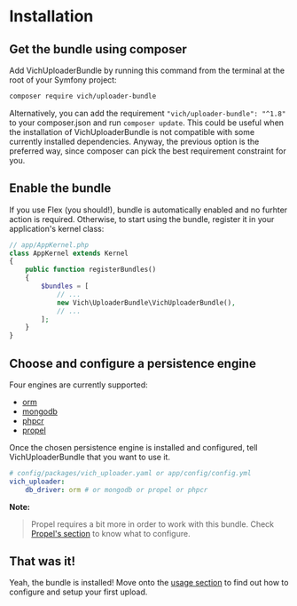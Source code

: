 Installation
============

## Get the bundle using composer

Add VichUploaderBundle by running this command from the terminal at the root of
your Symfony project:

```bash
composer require vich/uploader-bundle
```

Alternatively, you can add the requirement `"vich/uploader-bundle": "^1.8"` to your composer.json and run `composer update`.
This could be useful when the installation of VichUploaderBundle is not compatible with some currently installed dependencies. Anyway, the previous option is the preferred way, since composer can pick the best requirement constraint for you.

## Enable the bundle

If you use Flex (you should!), bundle is automatically enabled and no furhter action is required.
Otherwise, to start using the bundle, register it in your application's kernel class:

```php
// app/AppKernel.php
class AppKernel extends Kernel
{
    public function registerBundles()
    {
        $bundles = [
            // ...
            new Vich\UploaderBundle\VichUploaderBundle(),
            // ...
        ];
    }
}
```


## Choose and configure a persistence engine

Four engines are currently supported:

  * [orm](https://www.doctrine-project.org/projects/doctrine-orm/en/2.6/index.html)
  * [mongodb](https://www.doctrine-project.org/projects/doctrine-mongodb-odm/en/1.2/index.html)
  * [phpcr](https://www.doctrine-project.org/projects/doctrine-phpcr-odm/en/latest/index.html)
  * [propel](http://propelorm.org/Propel/)

Once the chosen persistence engine is installed and configured, tell
VichUploaderBundle that you want to use it.

```yaml
# config/packages/vich_uploader.yaml or app/config/config.yml
vich_uploader:
    db_driver: orm # or mongodb or propel or phpcr
```

**Note:**

> Propel requires a bit more in order to work with this bundle. Check [Propel's
> section](propel.md) to know what to configure.


## That was it!

Yeah, the bundle is installed! Move onto the [usage section](usage.md) to find out how
to configure and setup your first upload.
